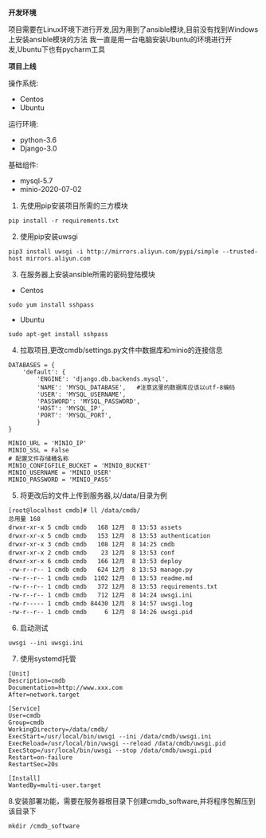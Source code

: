  **开发环境**

项目需要在Linux环境下进行开发,因为用到了ansible模块,目前没有找到Windows上安装ansible模块的方法
我一直是用一台电脑安装Ubuntu的环境进行开发,Ubuntu下也有pycharm工具

 
 **项目上线** 

操作系统:
- Centos
- Ubuntu

运行环境:
- python-3.6
- Django-3.0

基础组件:
- mysql-5.7
- minio-2020-07-02

1. 先使用pip安装项目所需的三方模块
```
pip install -r requirements.txt
```
2. 使用pip安装uwsgi
```
pip3 install uwsgi -i http://mirrors.aliyun.com/pypi/simple --trusted-host mirrors.aliyun.com
```

3. 在服务器上安装ansible所需的密码登陆模块
- Centos
```
sudo yum install sshpass
```
- Ubuntu
```
sudo apt-get install sshpass
```

4. 拉取项目,更改cmdb/settings.py文件中数据库和minio的连接信息
```
DATABASES = {
    'default': {
        'ENGINE': 'django.db.backends.mysql',
        'NAME': 'MYSQL_DATABASE',   #注意这里的数据库应该以utf-8编码
        'USER': 'MYSQL_USERNAME',
        'PASSWORD': 'MYSQL_PASSWORD',
        'HOST': 'MYSQL_IP',
        'PORT': 'MYSQL_PORT',
        }
}

MINIO_URL = 'MINIO_IP'
MINIO_SSL = False
# 配置文件存储桶名称
MINIO_CONFIGFILE_BUCKET = 'MINIO_BUCKET'
MINIO_USERNAME = 'MINIO_USER'
MINIO_PASSWORD = 'MINIO_PASS'

```
5. 将更改后的文件上传到服务器,以/data/目录为例
```
[root@localhost cmdb]# ll /data/cmdb/
总用量 168
drwxr-xr-x 5 cmdb cmdb   168 12月  8 13:53 assets
drwxr-xr-x 5 cmdb cmdb   153 12月  8 13:53 authentication
drwxr-xr-x 3 cmdb cmdb   108 12月  8 14:25 cmdb
drwxr-xr-x 2 cmdb cmdb    23 12月  8 13:53 conf
drwxr-xr-x 6 cmdb cmdb   166 12月  8 13:53 deploy
-rw-r--r-- 1 cmdb cmdb   624 12月  8 13:53 manage.py
-rw-r--r-- 1 cmdb cmdb  1102 12月  8 13:53 readme.md
-rw-r--r-- 1 cmdb cmdb   372 12月  8 13:53 requirements.txt
-rw-r--r-- 1 cmdb cmdb   712 12月  8 14:24 uwsgi.ini
-rw-r----- 1 cmdb cmdb 84430 12月  8 14:57 uwsgi.log
-rw-r--r-- 1 cmdb cmdb     6 12月  8 14:26 uwsgi.pid
```

6. 启动测试
```
uwsgi --ini uwsgi.ini
```

7. 使用systemd托管
```
[Unit]
Description=cmdb
Documentation=http://www.xxx.com
After=network.target
 
[Service]
User=cmdb
Group=cmdb
WorkingDirectory=/data/cmdb/
ExecStart=/usr/local/bin/uwsgi --ini /data/cmdb/uwsgi.ini
ExecReload=/usr/local/bin/uwsgi --reload /data/cmdb/uwsgi.pid
ExecStop=/usr/local/bin/uwsgi --stop /data/cmdb/uwsgi.pid
Restart=on-failure
RestartSec=20s
 
[Install]
WantedBy=multi-user.target
```

8.安装部署功能，需要在服务器根目录下创建cmdb_software,并将程序包解压到该目录下
```
mkdir /cmdb_software
```
